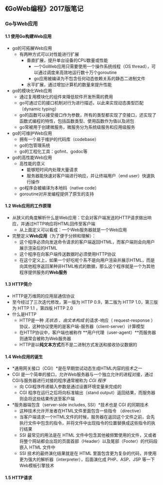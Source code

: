 ## 《GoWeb编程》2017版笔记

### Go与Web应用

#### 1.1 使用Go构建Web应用

- go的可拓展Web应用
  - 有两种方式可以对性能进行扩展
    - 垂直扩展，提升单台设备的CPU数量或性能
      - 一个GoWeb应用只需要使用一个操作系统线程（OS thread），可以通过调度来高效地运行数十万个goroutine
      - go应用被编译为不包含任何动态依赖关系的静态二进制文件
    - 水平扩展，通过增加计算机的数量来提升性能
- go的模块化Web应用
  - 通过复用模块化的组件来降低软件开发所需的费用
  - go可通过它的接口机制对行为进行描述，以此来实现动态类型匹配（dynamic typing）
  - go的函数可以接受接口作为参数，所有的类型都实现了空接口，还实现了函数式编程的特性，包括函数类型、使用函数作为值以及闭包
  - go常被用于创建微服务，微服务分为系统级服务和应用级服务
- go的可维护Web应用
  - 拥有一个易于维护的代码库（codebase）
  - go的包管理系统
  - go的工程化工具：gofmt、godoc等
- go的高性能Web应用
  - 高性能的意义
    - 能够短时间内处理大量请求
    - 服务器能快速对客户端进行响应，并让终端用户（end user）快速执行操作
  - go程序会被编译为本地码（native code）
  - goroutine对并发编程提供了原生的支持

#### 1.2 Web应用的工作原理

- 从狭义的角度解析什么是Web应用：它会对客户端发送的HTTP请求做出响应，并通过HTTP响应将HTML回传至客户端
  - 从上面定义可以看成：一个Web服务器就是一个Web应用
- 完整定义**Web应用**（为了便于分辨和理解）：
  - 这个程序必须向发送命令请求的客户端返回HTML，而客户端则会向用户展示渲染后的HTML
  - 这个程序在向客户端传送数据时必须使用HTTP协议
  - 在这个定义上，如果一个好吃呢个系不是向用户渲染并展示HTML，而是向其他程序返回某种非HTML格式的数据，那么这个程序就是一个为其他程序提供服务的**Web服务**

#### 1.3 HTTP简介

- HTTP是万维网的应用层通信协议
- 至今经过了三次迭代修改，第一版为 HTTP 0.9，第二版为 HTTP 1.0，第三版为 HTTP 1.1 ，第四版 HTTP 2.0
- 什么是HTTP
  - HTTP是一种 *无状态* 、*由文本构成*  的请求-响应（ request-response ）协议，这种协议使用的是客户端-服务器（client-server）计算模型
  - 在HTTP协议中，客户端也被称作 **用户代理（user-agent）**而服务器则通常会被称为Web服务器
  - HTTP是以**纯文本方式**而不是二进制方式发送和接收协议数据的

#### 1.4 Web应用的诞生

- *通用网关接口（CGI）*是在早期尝试动态生成HTML内容的技术之一
- CGI 是一个简单的接口，允许Web服务器与一个独立允许的进程对接，通过CGI与服务器进行对接的程序通常被称为 *CGI 程序*
  - 向 CGI程序传递输入参数是通过设置环境变量来完成的
  - CGI 程序在运行之后将向标准输出（stand output）返回结果，而服务器则会将这些结果传送至客户端
- *服务器端包含（server-side includes, SSI）*技术也是 CGI 的同期技术
  - 这种技术允许开发者在HTML文件里面包含一些指令 （directive）
  - 当客户端请求一个HTML文件的时候，服务器在返回这个文件之前，会先执行文件中包含的指令，并将文件中出现指令的位置替换成这些指令的执行结果
  - SSI 最常见的用法是在 HTML 文件中包含其他被频繁使用的文件，又或者将整个网站都会出现的页面首部（Header）以及尾部（Footer）的代码段嵌入 HTML 文件中
  - SSI 技术的最终演化结果就是在 HTML 里面包含更为复杂的代码，并使用更为强大的解析器（interpreter），后面演化成 PHP、ASP、JSP 等一下Web模板引擎技术

#### 1.5 HTTP请求





